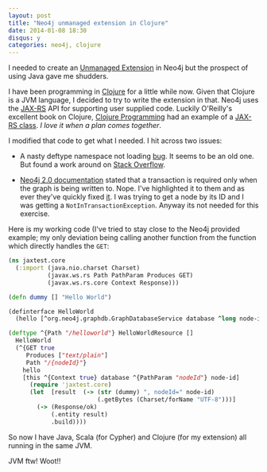 ```yaml
---
layout: post
title: "Neo4j unmanaged extension in Clojure"
date: 2014-01-08 18:30
disqus: y
categories: neo4j, clojure
---
```

I needed to create an [Unmanaged Extension](http://docs.neo4j.org/chunked/milestone/server-unmanaged-extensions.html) in Neo4j but the prospect of using Java gave me shudders.

I have been programming in [Clojure](http://www.clojure.org) for a little while now. Given that Clojure is a JVM language, I decided to try to write the extension in that. Neo4j uses the [JAX-RS](https://en.wikipedia.org/wiki/Java_API_for_RESTful_Web_Services) API for supporting user supplied code. Luckily O'Reilly's excellent book on Clojure, [Clojure Programming](http://www.clojurebook.com/) had an example of a [JAX-RS class](https://github.com/clojurebook/ClojureProgramming/blob/master/ch09-annotations/src/main/clojure/com/clojurebook/annotations/jaxrs.clj). *I love it when a plan comes together*. 

I modified that code to get what I needed. I hit across two issues: 

* A nasty deftype namespace not loading [bug](http://dev.clojure.org/jira/browse/CLJ-1208). It seems to be an old one. But found a work around on [Stack Overflow](https://stackoverflow.com/questions/10953621/clojure-deftype-calling-function-in-the-same-namespace-throws-java-lang-illegal/).

* [Neo4j 2.0 documentation](http://api.neo4j.org/2.0.0/org/neo4j/graphdb/GraphDatabaseService.html) stated that a transaction is required only when the graph is being written to. Nope. I've highlighted it to them and as ever they've quickly fixed [it](https://github.com/neo4j/neo4j/pull/1801). I was trying to get a node by its ID and I was getting a ``NotInTransactionException``. Anyway its not needed for this exercise.

Here is my working code (I've tried to stay close to the Neo4j provided example; my only deviation being calling another function from the function which directly handles the ``GET``:

```clojure
(ns jaxtest.core
  (:import (java.nio.charset Charset)
           (javax.ws.rs Path PathParam Produces GET)
           (javax.ws.rs.core Context Response)))

(defn dummy [] "Hello World")

(definterface HelloWorld
  (hello [^org.neo4j.graphdb.GraphDatabaseService database ^long node-id]))

(deftype ^{Path "/helloworld"} HelloWorldResource []
  HelloWorld
  (^{GET true
     Produces ["text/plain"]
     Path "/{nodeId}"}
    hello
    [this ^{Context true} database ^{PathParam "nodeId"} node-id]
      (require 'jaxtest.core)
      (let  [result  (-> (str (dummy) ", nodeId=" node-id)
                         (.getBytes (Charset/forName "UTF-8")))]
        (-> (Response/ok)
            (.entity result)
            .build))))

```

So now I have Java, Scala (for Cypher) and Clojure (for my extension) all running in the same JVM.

JVM ftw! Woot!!
